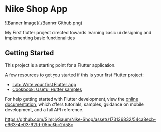 # Nike Shop App

![Banner Image](./Banner Github.png)

My First flutter project directed towards learning basic ui designing and implementing basic functionalities

## Getting Started

This project is a starting point for a Flutter application.

A few resources to get you started if this is your first Flutter project:

- [Lab: Write your first Flutter app](https://docs.flutter.dev/get-started/codelab)
- [Cookbook: Useful Flutter samples](https://docs.flutter.dev/cookbook)

For help getting started with Flutter development, view the
[online documentation](https://docs.flutter.dev/), which offers tutorials,
samples, guidance on mobile development, and a full API reference.


https://github.com/SimplySaum/Nike-Shop/assets/173136832/54ca8ecb-e963-4e03-92fd-05bc8bc2d58c


